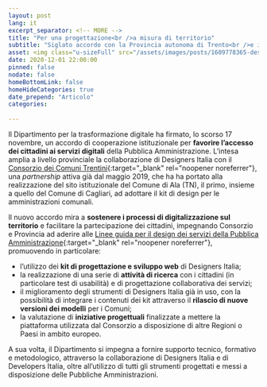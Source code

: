 ```yaml
---
layout: post
lang: it
excerpt_separator: <!-- MORE -->
title: "Per una progettazione<br />a misura di territorio"
subtitle: "Siglato accordo con la Provincia autonoma di Trento<br />e il Consorzio dei Comuni Trentini"
asset: <img class="u-sizeFull" src="/assets/images/posts/1609778365-designers-comuni-trentiniOK.jpg" alt="Esempi del modello di sito web per i Comuni per desktop e smartphone" />
date: 2020-12-01 22:00:00
pinned: false
nodate: false
homeBottomLink: false
homeHideCategories: true
date_prepend: "Articolo"
categories:
 
---
```


<!-- MORE -->

Il Dipartimento per la trasformazione digitale ha firmato, lo scorso 17 novembre, un accordo di cooperazione istituzionale per **favorire l’accesso dei cittadini ai servizi digitali** della Pubblica Amministrazione. L’intesa amplia a livello provinciale la collaborazione di Designers Italia con il [Consorzio dei Comuni Trentini](https://www.comunitrentini.it/){:target="_blank" rel="noopener noreferrer"}, una _partnership_ attiva già dal maggio 2019, che ha ha portato alla realizzazione del sito istituzionale del Comune di Ala (TN), il primo, insieme a quello del Comune di Cagliari, ad adottare il kit di design per le amministrazioni comunali.  

Il nuovo accordo mira a **sostenere i processi di digitalizzazione sul territorio** e facilitare la partecipazione dei cittadini, impegnando Consorzio e Provincia ad aderire alle [Linee guida per il design dei servizi della Pubblica Amministrazione](https://docs.italia.it/italia/designers-italia/design-linee-guida-docs/it/stabile/index.html){:target="_blank" rel="noopener noreferrer"}, promuovendo in particolare:
* l’utilizzo dei **kit di progettazione e sviluppo web** di Designers Italia;
* la realizzazione di una serie di **attività di ricerca** con i cittadini (in particolare test di usabilità) e di progettazione collaborativa dei servizi;
* il miglioramento degli strumenti di Designers Italia già in uso, con la possibilità di integrare i contenuti dei kit attraverso il **rilascio di nuove versioni dei modelli** per i Comuni;
* la valutazione di **iniziative progettuali** finalizzate a mettere la piattaforma utilizzata dal Consorzio a disposizione di altre Regioni o Paesi in ambito europeo.  

A sua volta, il Dipartimento si impegna a fornire supporto tecnico, formativo e metodologico, attraverso la collaborazione di Designers Italia e di Developers Italia, oltre all’utilizzo di tutti gli strumenti progettati e messi a disposizione delle Pubbliche Amministrazioni.

